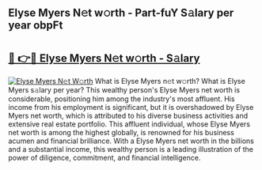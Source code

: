 ## Elyse Myers N𝚎t w𝚘rth - Part-fuY S𝚊lary per year obpFt

# <h2><a href="http://gc4wrtn.nevu.top/?p=Elyse+Myers">🔗 👉🔴 Elyse Myers N𝚎t w𝚘rth - S𝚊lary</a></h2>

[![Elyse Myers N𝚎t W𝚘rth](https://i.imgur.com/Oavwk0R.jpeg)](http://gc4wrtn.nevu.top/?p=Elyse+Myers)
What is Elyse Myers n𝚎t w𝚘rth? What is Elyse Myers s𝚊lary per year?
This wealthy person's Elyse Myers net worth is considerable, positioning him among the industry's most affluent. His income from his employment is significant, but it is overshadowed by Elyse Myers net worth, which is attributed to his diverse business activities and extensive real estate portfolio. This affluent individual, whose Elyse Myers net worth is among the highest globally, is renowned for his business acumen and financial brilliance. With a Elyse Myers net worth in the billions and a substantial income, this wealthy person is a leading illustration of the power of diligence, commitment, and financial intelligence.
